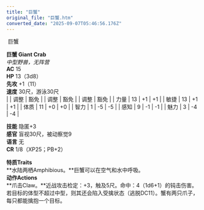 ```yaml
---
title: "巨蟹"
original_file: "巨蟹.htm"
converted_date: "2025-09-07T05:46:56.176Z"
---
```


﻿ 巨蟹   

****巨蟹 Giant Crab****  
*中型野兽，无阵营*  
**AC** 15  
**HP** 13（3d8）  
**先攻** +1（11）  
**速度** 30尺，游泳30尺  
|  | 调整 | 豁免 |  | 调整 | 豁免 |  | 调整 | 豁免 |
| 力量 | 13 | +1 | +1 |  | 敏捷 | 13 | +1 | +1 |  | 体质 | 11 | +0 | +0 |
| 智力 | 1 | -5 | -5 |  | 感知 | 9 | -1 | -1 |  | 魅力 | 3 | -4 | -4 |

**技能** 隐匿+3  
**感官** 盲视30尺，被动察觉9  
**语言** 无  
**CR** 1/8（XP25；PB+2）

****特质Traits****  
**水陆两栖Amphibious。**巨蟹可以在空气和水中呼吸。  
****动作Actions****  
**爪击Claw。**近战攻击检定：+3，触及5尺。命中：4（1d6+1）的钝击伤害。若目标的体型不超过中型，则其还会陷入受擒状态（逃脱DC11）。蟹有两只爪子，每只都能擒抱一个目标。